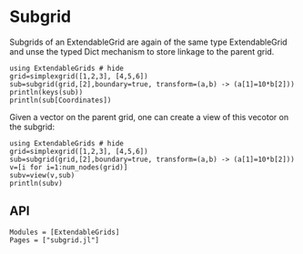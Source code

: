 # Subgrid

Subgrids of an ExtendableGrid are again of the same type ExtendableGrid
and unse the typed Dict mechanism to store linkage to the parent grid.


```@example
using ExtendableGrids # hide
grid=simplexgrid([1,2,3], [4,5,6])
sub=subgrid(grid,[2],boundary=true, transform=(a,b) -> (a[1]=10*b[2]))
println(keys(sub))
println(sub[Coordinates])
```

Given a vector on the parent grid, one can create a
view of this vecotor on the subgrid:

```@example
using ExtendableGrids # hide
grid=simplexgrid([1,2,3], [4,5,6])
sub=subgrid(grid,[2],boundary=true, transform=(a,b) -> (a[1]=10*b[2]))
v=[i for i=1:num_nodes(grid)]
subv=view(v,sub)
println(subv)
```


## API
```@autodocs
Modules = [ExtendableGrids]
Pages = ["subgrid.jl"]
```

